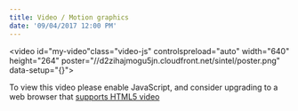 ```yaml
---
title: Video / Motion graphics
date: '09/04/2017 12:00 PM'
---
```

<link href="http://vjs.zencdn.net/6.2.7/video-js.css" rel="stylesheet">

<video id="my-video"class="video-js" controlspreload="auto" width="640" height="264" poster="//d2zihajmogu5jn.cloudfront.net/sintel/poster.png" data-setup="{}">
<source src="http://videojs.com/269d923b-5164-407a-932e-e60b0913ce99" type='video/mp4'>
<source src="http://videojs.com/269d923b-5164-407a-932e-e60b0913ce99" type='video/webm'>
<p class="vjs-no-js">
To view this video please enable JavaScript, and consider upgrading to a web browser that
<a href="http://videojs.com/html5-video-support "target="_blank">supports HTML5 video</a></p>
</video>

<script src="http://vjs.zencdn.net/6.2.7/video.js"</script>

